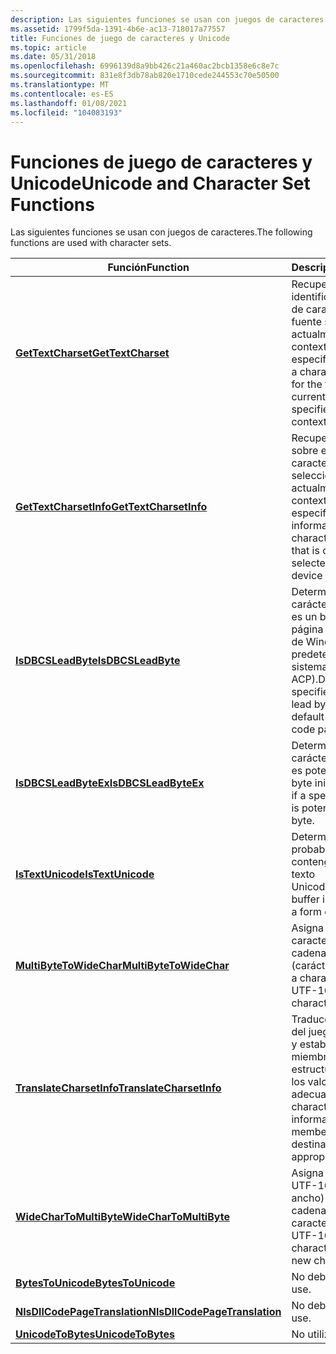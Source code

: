 ```yaml
---
description: Las siguientes funciones se usan con juegos de caracteres.
ms.assetid: 1799f5da-1391-4b6e-ac13-718017a77557
title: Funciones de juego de caracteres y Unicode
ms.topic: article
ms.date: 05/31/2018
ms.openlocfilehash: 6996139d8a9bb426c21a460ac2bcb1358e6c8e7c
ms.sourcegitcommit: 831e8f3db78ab820e1710cede244553c70e50500
ms.translationtype: MT
ms.contentlocale: es-ES
ms.lasthandoff: 01/08/2021
ms.locfileid: "104083193"
---
```

# <a name="unicode-and-character-set-functions"></a><span data-ttu-id="e0886-103">Funciones de juego de caracteres y Unicode</span><span class="sxs-lookup"><span data-stu-id="e0886-103">Unicode and Character Set Functions</span></span>

<span data-ttu-id="e0886-104">Las siguientes funciones se usan con juegos de caracteres.</span><span class="sxs-lookup"><span data-stu-id="e0886-104">The following functions are used with character sets.</span></span>



| <span data-ttu-id="e0886-105">Función</span><span class="sxs-lookup"><span data-stu-id="e0886-105">Function</span></span>                                                       | <span data-ttu-id="e0886-106">Descripción</span><span class="sxs-lookup"><span data-stu-id="e0886-106">Description</span></span>                                                                                                           |
|----------------------------------------------------------------|-----------------------------------------------------------------------------------------------------------------------|
| [<span data-ttu-id="e0886-107">**GetTextCharset**</span><span class="sxs-lookup"><span data-stu-id="e0886-107">**GetTextCharset**</span></span>](/windows/desktop/api/Wingdi/nf-wingdi-gettextcharset)                       | <span data-ttu-id="e0886-108">Recupera un identificador de juego de caracteres para la fuente seleccionada actualmente en un contexto de dispositivo especificado.</span><span class="sxs-lookup"><span data-stu-id="e0886-108">Retrieves a character set identifier for the font that is currently selected into a specified device context.</span></span>         |
| [<span data-ttu-id="e0886-109">**GetTextCharsetInfo**</span><span class="sxs-lookup"><span data-stu-id="e0886-109">**GetTextCharsetInfo**</span></span>](/windows/desktop/api/Wingdi/nf-wingdi-gettextcharsetinfo)               | <span data-ttu-id="e0886-110">Recupera información sobre el juego de caracteres de la fuente seleccionada actualmente en un contexto de dispositivo especificado.</span><span class="sxs-lookup"><span data-stu-id="e0886-110">Retrieves information about the character set of the font that is currently selected into a specified device context.</span></span> |
| [<span data-ttu-id="e0886-111">**IsDBCSLeadByte**</span><span class="sxs-lookup"><span data-stu-id="e0886-111">**IsDBCSLeadByte**</span></span>](/windows/desktop/api/Winnls/nf-winnls-isdbcsleadbyte)                       | <span data-ttu-id="e0886-112">Determina si un carácter especificado es un byte inicial de la página de códigos ANSI de Windows predeterminada del sistema (CP \_ ACP).</span><span class="sxs-lookup"><span data-stu-id="e0886-112">Determines if a specified character is a lead byte for the system default Windows ANSI code page (CP\_ACP).</span></span>           |
| [<span data-ttu-id="e0886-113">**IsDBCSLeadByteEx**</span><span class="sxs-lookup"><span data-stu-id="e0886-113">**IsDBCSLeadByteEx**</span></span>](/windows/desktop/api/Winnls/nf-winnls-isdbcsleadbyteex)                   | <span data-ttu-id="e0886-114">Determina si un carácter especificado es potencialmente un byte inicial.</span><span class="sxs-lookup"><span data-stu-id="e0886-114">Determines if a specified character is potentially a lead byte.</span></span>                                                       |
| [<span data-ttu-id="e0886-115">**IsTextUnicode**</span><span class="sxs-lookup"><span data-stu-id="e0886-115">**IsTextUnicode**</span></span>](/windows/desktop/api/Winbase/nf-winbase-istextunicode)                         | <span data-ttu-id="e0886-116">Determina si es probable que un búfer contenga una forma de texto Unicode.</span><span class="sxs-lookup"><span data-stu-id="e0886-116">Determines if a buffer is likely to contain a form of Unicode text.</span></span>                                                   |
| [<span data-ttu-id="e0886-117">**MultiByteToWideChar**</span><span class="sxs-lookup"><span data-stu-id="e0886-117">**MultiByteToWideChar**</span></span>](/windows/desktop/api/Stringapiset/nf-stringapiset-multibytetowidechar)             | <span data-ttu-id="e0886-118">Asigna una cadena de caracteres a una cadena UTF-16 (carácter ancho).</span><span class="sxs-lookup"><span data-stu-id="e0886-118">Maps a character string to a UTF-16 (wide character) string.</span></span>                                                          |
| [<span data-ttu-id="e0886-119">**TranslateCharsetInfo**</span><span class="sxs-lookup"><span data-stu-id="e0886-119">**TranslateCharsetInfo**</span></span>](/windows/desktop/api/Wingdi/nf-wingdi-translatecharsetinfo)           | <span data-ttu-id="e0886-120">Traduce la información del juego de caracteres y establece todos los miembros de una estructura de destino en los valores adecuados.</span><span class="sxs-lookup"><span data-stu-id="e0886-120">Translates character set information and sets all members of a destination structure to appropriate values.</span></span>           |
| [<span data-ttu-id="e0886-121">**WideCharToMultiByte**</span><span class="sxs-lookup"><span data-stu-id="e0886-121">**WideCharToMultiByte**</span></span>](/windows/desktop/api/Stringapiset/nf-stringapiset-widechartomultibyte)             | <span data-ttu-id="e0886-122">Asigna una cadena UTF-16 (carácter ancho) a una nueva cadena de caracteres.</span><span class="sxs-lookup"><span data-stu-id="e0886-122">Maps a UTF-16 (wide character) string to a new character string.</span></span>                                                      |
| <span data-ttu-id="e0886-123">[**BytesToUnicode**](/previous-versions/dd317724(v=vs.85))</span><span class="sxs-lookup"><span data-stu-id="e0886-123">[**BytesToUnicode**](/previous-versions/dd317724(v=vs.85))</span></span>                       | <span data-ttu-id="e0886-124">No debe usarse.</span><span class="sxs-lookup"><span data-stu-id="e0886-124">Do not use.</span></span>                                                                                                           |
| [<span data-ttu-id="e0886-125">**NlsDllCodePageTranslation**</span><span class="sxs-lookup"><span data-stu-id="e0886-125">**NlsDllCodePageTranslation**</span></span>](/windows/desktop/api/Gb18030/nf-gb18030-nlsdllcodepagetranslation) | <span data-ttu-id="e0886-126">No debe usarse.</span><span class="sxs-lookup"><span data-stu-id="e0886-126">Do not use.</span></span>                                                                                                           |
| <span data-ttu-id="e0886-127">[**UnicodeToBytes**](/previous-versions/windows/desktop/legacy/dd374082(v=vs.85))</span><span class="sxs-lookup"><span data-stu-id="e0886-127">[**UnicodeToBytes**](/previous-versions/windows/desktop/legacy/dd374082(v=vs.85))</span></span>                       | <span data-ttu-id="e0886-128">No utilizar.</span><span class="sxs-lookup"><span data-stu-id="e0886-128">Do not use.</span></span>                                                                                                           |



 

 

 
